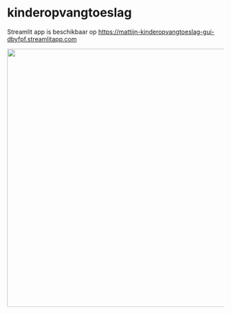# kinderopvangtoeslag

Streamlit app is beschikbaar op https://mattijn-kinderopvangtoeslag-gui-dbyfpf.streamlitapp.com

<img src="https://user-images.githubusercontent.com/5186265/188733940-1a12b1f1-b7aa-4b29-beb1-8b7a089e1094.png" width="600">
